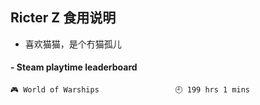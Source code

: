## Ricter Z 食用说明
- 喜欢猫猫，是个冇猫孤儿

<!-- steam-box start -->
#### - Steam playtime leaderboard
```text
🎮 World of Warships                 🕘 199 hrs 1 mins
```
<!-- Powered by https://github.com/YouEclipse/steam-box . -->
<!-- steam-box end -->
